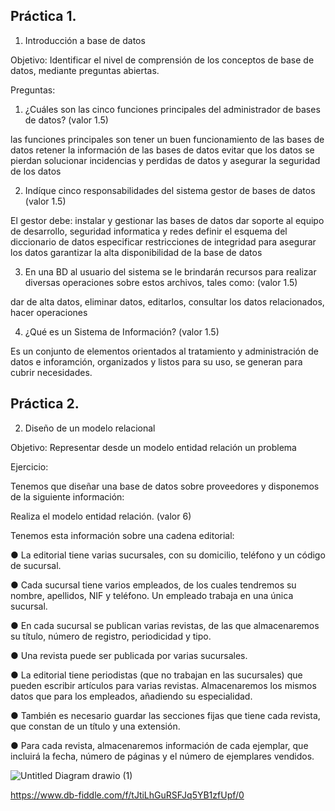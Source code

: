 ## Práctica 1.

1. Introducción a base de datos

Objetivo: Identificar el nivel de comprensión de los conceptos de base de datos,
mediante preguntas abiertas.
 
Preguntas:

1. ¿Cuáles son las cinco funciones principales del administrador de bases de datos?
(valor 1.5)


las funciones principales son tener un buen funcionamiento de las bases de datos
retener la información de las bases de datos
evitar que los datos se pierdan
solucionar incidencias y perdidas de datos
y asegurar la seguridad de los datos

2. Indíque cinco responsabilidades del sistema gestor de bases de datos (valor 1.5)

El gestor debe:
instalar y gestionar las bases de datos
dar soporte al equipo de desarrollo, seguridad informatica y redes
definir el esquema del diccionario de datos
especificar restricciones de integridad para asegurar los datos
garantizar la alta disponibilidad de la base de datos



3. En una BD al usuario del sistema se le brindarán recursos para realizar diversas
operaciones sobre estos archivos, tales como: (valor 1.5)

dar de alta datos, eliminar datos, editarlos, consultar los datos relacionados, hacer operaciones



4. ¿Qué es un Sistema de Información? (valor 1.5)

Es un conjunto de elementos orientados al tratamiento y administración de datos e inforamción, organizados y listos para su uso, se generan para cubrir necesidades.


## Práctica 2.

2. Diseño de un modelo relacional

Objetivo: Representar desde un modelo entidad relación un problema


Ejercicio:

Tenemos que diseñar una base de datos sobre proveedores y disponemos de la siguiente
información:

Realiza el modelo entidad relación. (valor 6)

Tenemos esta información sobre una cadena editorial:

● La editorial tiene varias sucursales, con su domicilio, teléfono y un código de
sucursal.

● Cada sucursal tiene varios empleados, de los cuales tendremos su nombre,
apellidos, NIF y teléfono. Un empleado trabaja en una única sucursal.

● En cada sucursal se publican varias revistas, de las que almacenaremos su título,
número de registro, periodicidad y tipo.

● Una revista puede ser publicada por varias sucursales.

● La editorial tiene periodistas (que no trabajan en las sucursales) que pueden
escribir artículos para varias revistas. Almacenaremos los mismos datos que para
los empleados, añadiendo su especialidad.

● También es necesario guardar las secciones fijas que tiene cada revista, que
constan de un título y una extensión.

● Para cada revista, almacenaremos información de cada ejemplar, que incluirá la
fecha, número de páginas y el número de ejemplares vendidos.


![Untitled Diagram drawio (1)](https://user-images.githubusercontent.com/103066775/169086428-9675e349-005e-40fb-9a15-f5eedd218575.png)



https://www.db-fiddle.com/f/tJtiLhGuRSFJq5YB1zfUpf/0





